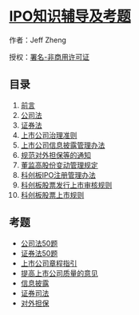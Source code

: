 # [IPO知识辅导及考题]()

作者：Jeff Zheng

授权：<a rel="license" href="http://creativecommons.org/licenses/by-nc/4.0/">署名-非商用许可证</a>

## 目录
1. [前言](#README)
1. [公司法](#docs/gong-si-fa)
1. [证券法](#docs/zheng-quan-fa)
1. [上市公司治理准则](#docs/治理准则)
1. [上市公司信息披露管理办法](#docs/上市公司信息披露管理办法)
1. [规范对外担保等的通知](#docs/规范对外担保等的通知)
1. [董监高股份变动管理规定](#docs/董监高股份变动管理规定)
1. [科创板IPO注册管理办法](#docs/科创板IPO注册管理办法)
1. [科创板股票发行上市审核规则](#docs/科创板股票发行上市审核规则)
1. [科创板股票上市规则](#docs/科创板股票上市规则)

## 考题
- [公司法50题](quiz/公司法.html)
- [证券法50题](quiz/证券法.html)
- [上市公司章程指引](quiz/上市公司章程指引.html)
- [提高上市公司质量的意见](quiz/提高上市公司质量的意见.html)
- [信息披露](quiz/信息披露.html)
- [证券司法](quiz/证券司法.html)
- [对外担保](quiz/对外担保.html)
